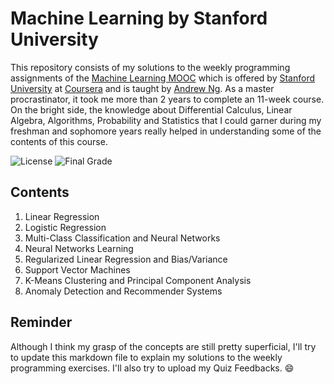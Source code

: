 # Machine Learning by Stanford University
This repository consists of my solutions to the weekly programming assignments of the [Machine Learning MOOC](https://www.coursera.org/learn/machine-learning) which is offered by [Stanford University](https://www.stanford.edu/) at [Coursera](https://www.coursera.org) and is taught by [Andrew Ng](https://www.andrewng.org/). As a master procrastinator, it took me more than 2 years to complete an 11-week course. On the bright side, the knowledge about Differential Calculus, Linear Algebra, Algorithms, Probability and Statistics that I could garner during my freshman and sophomore years really helped in understanding some of the contents of this course.

![License](https://img.shields.io/badge/license-MIT-orange.svg)
![Final Grade](https://img.shields.io/badge/Final%20Grade-98.80%25-brightgreen)

## Contents
1. Linear Regression
2. Logistic Regression
3. Multi-Class Classification and Neural Networks
4. Neural Networks Learning
5. Regularized Linear Regression and Bias/Variance
6. Support Vector Machines
7. K-Means Clustering and Principal Component Analysis
8. Anomaly Detection and Recommender Systems

## Reminder
Although I think my grasp of the concepts are still pretty superficial, I'll try to update this markdown file to explain my solutions to the weekly programming exercises. I'll also try to upload my Quiz Feedbacks. 😄
